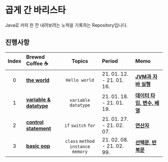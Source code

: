 # 곱게 간 바리스타

Java로 커피 한 잔 내려보려는 노력을 기록하는 Repository입니다.

## 진행사항
| Index | Brewed Coffee ☕️ | Topics | Period | Memo |
|:---:|:---|:---:|:---|:---|
| 0 | [**the world**](./210115-the-world) | `Hello world` | 21. 01. 12. - 21. 01. 16. | [**JVM과 자바 실행**](./210115-the-world/README.md) |
| 1 | [**variable & datatype**](./210118-variable) | `variable` `datatype` | 21. 01. 18. - 21. 01. 19. | [**데이터 타입, 변수, 배열**](./210118-variable/README.md) |
| 2 | [**control statement**](./210126-java-basic) | `if` `switch` `for` | 21. 01. 27. - 21. 02. 07. | [**연산자**](./210126-java-basic/README.md) |
| 3 | [**basic oop**](./210208-oop-basic-class) | `class` `method` `instance` `memory` | 21. 02. 08. - 21. 02. 99. | [**선택문, 반복문**](./210208-oop-basic-class/README.md) |
